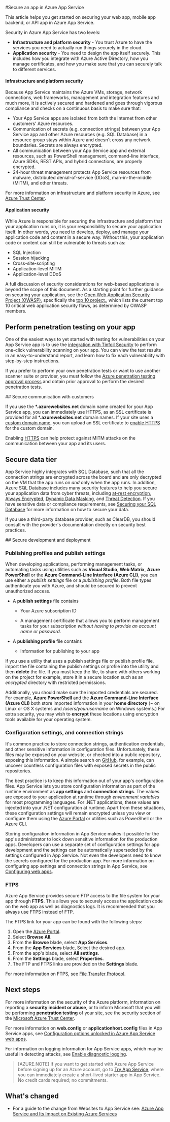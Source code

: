 <properties
	pageTitle="Secure an app in Azure App Service"
	description="Learn how to secure a web app, mobile app backend, or API app in Azure App Service."
	services="app-service"
	documentationCenter=""
	authors="cephalin"
	manager="wpickett"
	editor=""/>

<tags
	ms.service="app-service"
	ms.workload="na"
	ms.tgt_pltfrm="na"
	ms.devlang="multiple"
	ms.topic="article"
	ms.date="01/12/2016"
	ms.author="cephalin"/>


#Secure an app in Azure App Service

This article helps you get started on securing your web app, mobile app backend, or API app in Azure App Service. 

Security in Azure App Service has two levels: 

- **Infrastructure and platform security** - You trust Azure to have the services you need to actually run things securely in the cloud.
- **Application security** - You need to design the app itself securely. This includes how you integrate with Azure Active Directory, how you manage certificates, and how you make sure that you can securely talk to different services. 

#### Infrastructure and platform security
Because App Service maintains the Azure VMs, storage, network connections, web frameworks, management and integration features and much more, it is actively secured and hardened and goes 
through vigorous compliance and checks on a continuous basis to make sure that:

- Your App Service apps are isolated from both the Internet from other customers' Azure resources.
- Communication of secrets (e.g. connection strings) between your App Service app and other Azure resources (e.g. SQL Database) in a resource group stays within Azure and doesn't cross any network boundaries. Secrets are 
always encrypted.
- All communication between your App Service app and external resources, such as PowerShell management, command-line interface, Azure SDKs, REST APIs, and hybrid connections, are properly encrypted.
- 24-hour threat management protects App Service resources from malware, distributed denial-of-service (DDoS), man-in-the-middle (MITM), and other threats. 

For more information on infrastructure and platform security in Azure, see [Azure Trust Center](/support/trust-center/security/).

#### Application security

While Azure is responsible for securing the infrastructure and platform that your application runs on, it is your responsibility to secure your application itself. In other words, you need to develop, deploy, and manage your
application code and content in a secure way. Without this, your application code or content can still be vulnerable to threats such as:

- SQL Injection
- Session hijacking
- Cross-site-scripting
- Application-level MITM
- Application-level DDoS

A full discussion of security considerations for web-based applications is beyond the scope of this document. As a starting point for further guidance on securing your application,
see the [Open Web Application Security Project (OWASP)](https://www.owasp.org/index.php/Main_Page), specifically the [top 10 project.](https://www.owasp.org/index.php/Category:OWASP_Top_Ten_Project), 
which lists the current top 10 critical web application security flaws, as determined by OWASP members.

## Perform penetration testing on your app

One of the easiest ways to yet started with testing for vulnerabilities on your App Service app is to use the [integration with Tinfoil Security](/blog/web-vulnerability-scanning-for-azure-app-service-powered-by-tinfoil-security/)
to perform one-click vulnerability scanning on your app. You can view the test results in an easy-to-understand report, and learn how to fix each vulnerability with step-by-step instructions.

If you prefer to perform your own penetration tests or want to use another scanner suite or provider, you must follow the [Azure penetration testing approval process](https://security-forms.azure.com/penetration-testing/terms) and 
obtain prior approval to perform the desired penetration tests.

##<a name="https"></a> Secure communication with customers

If you use the **\*.azurewebsites.net** domain name created for your App Service app, you can immediately use HTTPS, as an SSL certificate is provided for all **\*.azurewebsites.net** domain names. If your site uses a [custom domain name](web-sites-custom-domain-name.md), you can upload an SSL certificate to [enable HTTPS](web-sites-configure-ssl-certificate.md) for the custom domain.

Enabling [HTTPS](https://en.wikipedia.org/wiki/HTTPS) can help protect against MITM attacks on the communication between your app and its users.

## Secure data tier

App Service highly integrates with SQL Database, such that all the connection strings are encrypted across the board and are only decrypted on the VM that the app runs on *and* only when the app runs. 
In addition, Azure SQL Database includes many security features to help you secure your application data from cyber threats, including 
[at-rest encryption](https://msdn.microsoft.com/library/dn948096.aspx), [Always Encrypted](https://msdn.microsoft.com/library/mt163865.aspx),
[Dynamic Data Masking](sql-database-dynamic-data-masking-get-started.md), and [Threat Detection](sql-database-threat-detection-get-started). 
If you have sensitive data or compliance requirements, see [Securing your SQL Database](sql-database-security.md) for more information on how to secure 
your data.

If you use a third-party database provider, such as ClearDB, you should consult with the provider's documentation directly on security best practices.  

##<a name="develop"></a> Secure development and deployment

### Publishing profiles and publish settings

When developing applications, performing management tasks, or automating tasks using utilities such as **Visual Studio**, **Web Matrix**, **Azure PowerShell** or the **Azure Command-Line Interface (Azure CLI)**, you can use either 
a *publish settings* file or a *publishing profile*. Both file types authenticate you with Azure, and should be secured to prevent unauthorized access.

* A **publish settings** file contains

	* Your Azure subscription ID

	* A management certificate that allows you to perform management tasks for your subscription *without having to provide an account name or password*.

* A **publishing profile** file contains

	* Information for publishing to your app

If you use a utility that uses a publish settings file or publish profile file, import the file containing the publish settings or profile into the utility and then **delete** the file. If you must keep the file, to share with 
others working on the project for example, store it in a secure location such as an *encrypted* directory with restricted permissions.

Additionally, you should make sure the imported credentials are secured. For example, **Azure PowerShell** and the **Azure Command-Line Interface (Azure CLI)** both store imported information in your **home directory** 
(*~* on Linux or OS X systems and */users/yourusername* on Windows systems.) For extra security, you may wish to **encrypt** these locations using encryption tools available for your operating system.

### Configuration settings, and connection strings
It's common practice to store connection strings, authentication credentials, and other sensitive information in configuration files. Unfortunately, these files may be exposed on your website, or checked into a public repository, 
exposing this information. A simple search on [GitHub](https://github.com), for example, can uncover countless configuration files with exposed secrets in the public repositories.

The best practice is to keep this information out of your app's configuration files. App Service lets you store configuration information as part of the runtime environment as **app settings** and **connection strings**. The values 
are exposed to your application at runtime through *environment variables* for most programming languages. For .NET applications, these values are injected into your .NET configuration at runtime. Apart from these situations, these
configuration settings will remain encrypted unless you view or configure them using the [Azure Portal](http://portal.azure.com) or utilities such as PowerShell or the Azure CLI. 

Storing configuration information in App Service makes it possible for the app's administrator to lock down sensitive information for the production apps. Developers can use a separate set of configuration settings
for app development and the settings can be automatically superseded by the settings configured in App Service. Not even the developers need to know the secrets configured for the production app. For more information on 
configuring app settings and connection strings in App Service, see [Configuring web apps](web-sites-configure.md).

### FTPS

Azure App Service provides secure FTP access to the file system for your app through **FTPS**. This allows you to securely access the application code on the web app as well as diagnostics logs. It is recommended that you
always use FTPS instead of FTP. 

The FTPS link for your app can be found with the following steps:

1. Open the [Azure Portal](http://portal.azure.com).
2. Select **Browse All**.
3. From the **Browse** blade, select **App Services**.
4. From the **App Services** blade, Select the desired app.
5. From the app's blade, select **All settings**.
6. From the **Settings** blade, select **Properties**.
7. The FTP and FTPS links are provided on the **Settings** blade. 

For more information on FTPS, see [File Transfer Protocol](http://en.wikipedia.org/wiki/File_Transfer_Protocol).

## Next steps

For more information on the security of the Azure platform, information on reporting a **security incident or abuse**, or to inform Microsoft that you will be performing **penetration testing** of your site, see the security section of the [Microsoft Azure Trust Center](http://azure.microsoft.com/support/trust-center/security/).

For more information on **web.config** or **applicationhost.config** files in App Service apps, see [Configuration options unlocked in Azure App Service web apps](http://azure.microsoft.com/blog/2014/01/28/more-to-explore-configuration-options-unlocked-in-windows-azure-web-sites/).

For information on logging information for App Service apps, which may be useful in detecting attacks, see [Enable diagnostic logging](web-sites-enable-diagnostic-log.md).

>[AZURE.NOTE] If you want to get started with Azure App Service before signing up for an Azure account, go to [Try App Service](http://go.microsoft.com/fwlink/?LinkId=523751), where you can immediately create a short-lived starter app in App Service. No credit cards required; no commitments.

## What's changed

* For a guide to the change from Websites to App Service see: [Azure App Service and Its Impact on Existing Azure Services](http://go.microsoft.com/fwlink/?LinkId=529714)
